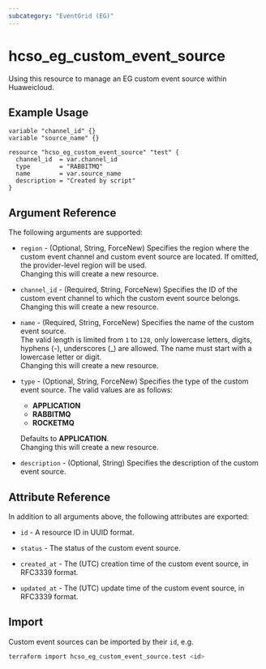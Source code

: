 ```yaml
---
subcategory: "EventGrid (EG)"
---
```


# hcso_eg_custom_event_source

Using this resource to manage an EG custom event source within Huaweicloud.

## Example Usage

```hcl
variable "channel_id" {}
variable "source_name" {}

resource "hcso_eg_custom_event_source" "test" {
  channel_id  = var.channel_id
  type        = "RABBITMQ"
  name        = var.source_name
  description = "Created by script"
}
```

## Argument Reference

The following arguments are supported:

* `region` - (Optional, String, ForceNew) Specifies the region where the custom event channel and custom event source
  are located. If omitted, the provider-level region will be used.  
  Changing this will create a new resource.

* `channel_id` - (Required, String, ForceNew) Specifies the ID of the custom event channel to which the custom event
  source belongs.  
  Changing this will create a new resource.

* `name` - (Required, String, ForceNew) Specifies the name of the custom event source.  
  The valid length is limited from `1` to `128`, only lowercase letters, digits, hyphens (-), underscores (_) are
  allowed. The name must start with a lowercase letter or digit.  
  Changing this will create a new resource.

* `type` - (Optional, String, ForceNew) Specifies the type of the custom event source.
  The valid values are as follows:
  + **APPLICATION**
  + **RABBITMQ**
  + **ROCKETMQ**

  Defaults to **APPLICATION**.  
  Changing this will create a new resource.

* `description` - (Optional, String) Specifies the description of the custom event source.

## Attribute Reference

In addition to all arguments above, the following attributes are exported:

* `id` - A resource ID in UUID format.

* `status` - The status of the custom event source.

* `created_at` - The (UTC) creation time of the custom event source, in RFC3339 format.

* `updated_at` - The (UTC) update time of the custom event source, in RFC3339 format.

## Import

Custom event sources can be imported by their `id`, e.g.

```bash
terraform import hcso_eg_custom_event_source.test <id>
```
